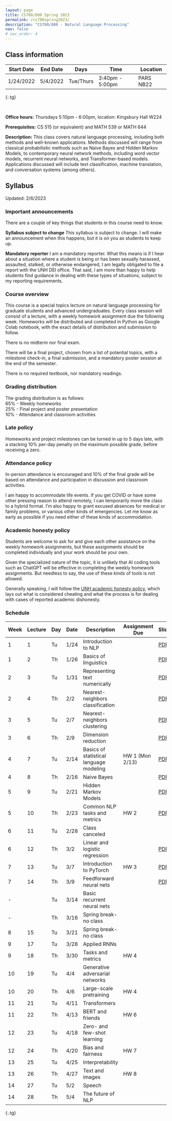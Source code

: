 ```yaml
---
layout: page
title: CS780/880 Spring 2023
permalink: /cs780spring2023/
description: "CS780/880 - Natural Language Processing"
nav: false
# nav_order: 4
---
```

<style type="text/css">
.tg  {border-collapse:collapse;border-spacing:0;}
.tg td{border-color:black;border-style:solid;border-width:1px;font-family:Arial, sans-serif;font-size:14px;
  overflow:hidden;padding:10px 5px;word-break:normal;}
.tg th{border-color:black;border-style:solid;border-width:1px;font-family:Arial, sans-serif;font-size:14px;
  font-weight:normal;overflow:hidden;padding:10px 5px;word-break:normal;}
.tg .tg-0pky{border-color:inherit;text-align:left;vertical-align:top}
</style>

## Class information


| Start Date | End Date | Days      | Time            | Location  |
|------------|----------|-----------|-----------------|-----------|
| 1/24/2022  | 5/4/2022 | Tue/Thurs | 3:40pm - 5:00pm | PARS NB22 |
{:.tg}


<br/>

**Office hours:** Thursdays 5:10pm - 6:00pm, location: Kingsbury Hall W224

**Prerequisites:** CS 515 (or equivalent) and MATH 539 or MATH 644

**Description:** This class covers natural language processing, including both methods and well-known applications. Methods discussed will range from classical probabilistic methods such as Naive Bayes and Hidden Markov Models, to contemporary neural network methods, including word vector models, recurrent neural networks, and Transformer-based models. Applications discussed will include text classification, machine translation, and conversation systems (among others).

## Syllabus


Updated: 2/6/2023

### Important announcements
There are a couple of key things that students in this course need to know.

**Syllabus subject to change**
This syllabus is subject to change. I will make an announcement when this happens, but it is on you as students to keep up. 

**Mandatory reporter**
I am a mandatory reporter. What this means is if I hear about a situation where a student is being or has been sexually harassed, assaulted, stalked, or otherwise endangered, I am legally obligated to file a report with the UNH DEI office. That said, I am more than happy to help students find guidance in dealing with these types of situations, subject to my reporting requirements.

### Course overview

This course is a special topics lecture on natural language processing for graduate students and advanced undergraduates. Every class session will consist of a lecture, with a weekly homework assignment due the following week. Homeworks will be distributed and completed in Python as Google Colab notebook, with the exact details of distribution and submission to follow. 

There is no midterm nor final exam. 

There will be a final project, chosen from a list of potential topics, with a milestone check-in, a final submission, and a mandatory poster session at the end of the semester. 

There is no required textbook, nor mandatory readings. 

### Grading distribution

The grading distribution is as follows:
<br/>65% - Weekly homeworks
<br/>25% - Final project and poster presentation
<br/>10% - Attendance and classroom activities

### Late policy

Homeworks and project milestones can be turned in up to 5 days late, with a stacking 10% per-day penalty on the maximum possible grade, before receiving a zero. 

### Attendance policy
In-person attendance is encouraged and 10% of the final grade will be based on attendance and participation in discussion and classroom activities.

I am happy to accommodate life events. If you get COVID or have some other pressing reason to attend remotely, I can temporarily move the class to a hybrid format. I’m also happy to grant excused absences for medical or family problems, or various other kinds of emergencies. Let me know as early as possible if you need either of these kinds of accommodation. 

### Academic honesty policy

Students are welcome to ask for and give each other assistance on the weekly homework assignments, but these assignments should be completed individually and your work should be your own. 

Given the specialized nature of the topic, it is unlikely that AI coding tools such as ChatGPT will be effective in completing the weekly homework assignments. But needless to say, the use of these kinds of tools is not allowed. 

Generally speaking, I will follow the [UNH academic honesty policy](https://catalog.unh.edu/graduate/academic-regulations-degree-requirements/academic-honesty/), which lays out what is considered cheating and what the process is for dealing with cases of reported academic dishonesty.

### Schedule

| Week 	 | Lecture 	 | Day 	 | Date 	 | Description                                	          | Assignment Due 	      | Slides                                                                                                                    | Notebook                                                                                            |
|--------|-----------|-------|--------|-------------------------------------------------------|-----------------------|---------------------------------------------------------------------------------------------------------------------------|-----------------------------------------------------------------------------------------------------|
| 1    	 | 1       	 | Tu  	 | 1/24 	 | Introduction to NLP                        	          | 	                     | [PDF](https://shcarton.github.io/assets/course_material/cs780spring2023/lectures/lec_1_intro_to_NLP.pdf)                  |                                                                                                     |
| 1    	 | 2       	 | Th  	 | 1/26 	 | Basics of linguistics                      	          | 	                     | [PDF](https://shcarton.github.io/assets/course_material/cs780spring2023/lectures/lec_2_overview_of_linguistics.pdf)       |                                                                                                     |
| 2    	 | 3       	 | Tu  	 | 1/31 	 | Representing text numerically              	          | 	                     | [PDF](https://shcarton.github.io/assets/course_material/cs780spring2023/lectures/lec_3_numerically_representing_text.pdf) | [Drive link](https://colab.research.google.com/drive/1O8GKZdemXfP8HgeJtO36VnEMGQV4mnyI?usp=sharing) |
| 2    	 | 4       	 | Th  	 | 2/2  	 | Nearest-neighbors classification           	          | 	                     | [PDF](https://shcarton.github.io/assets/course_material/cs780spring2023/lectures/lec_4_supervised_learning_nns.pdf)       | [Drive link](https://colab.research.google.com/drive/1Et76oSgqHNmZ4Efo_xGlU98BuIaPn-nF?usp=sharing) |
| 3    	 | 5       	 | Tu  	 | 2/7  	 | Nearest-neighbors clustering   	                      | 	                     | [PDF](https://shcarton.github.io/assets/course_material/cs780spring2023/lectures/lec_5_clustering.pdf)                    | [Drive link](https://colab.research.google.com/drive/10ebGWX-XfIuN3vNFtzmQvEpsyeWm0NuX?usp=sharing) |
| 3    	 | 6       	 | Th  	 | 2/9  	 | Dimension reduction    	                              | 	                     | [PDF](https://shcarton.github.io/assets/course_material/cs780spring2023/lectures/lec_6_dimension_reduction.pdf)           | [Drive link](https://colab.research.google.com/drive/1v5JLq-5-aqUmO0yInjoAhQ3CuIToPSzB?usp=sharing) |
| 4    	 | 7       	 | Tu  	 | 2/14 	 | Basics of statistical language modeling    	          | HW 1 (Mon 2/13)       | [PDF](https://shcarton.github.io/assets/course_material/cs780spring2023/lectures/lec_7_stat_lang_modeling.pdf)            | [Drive link](https://colab.research.google.com/drive/16ZkUP6JbkNsmrFqqrv9DODj4PDxak01L?usp=sharing) |
| 4    	 | 8       	 | Th  	 | 2/16 	 | Naive Bayes                                	          | 	              	      | [PDF](https://shcarton.github.io/assets/course_material/cs780spring2023/lectures/lec_8_naive_bayes.pdf)                   | [Drive link](https://colab.research.google.com/drive/17lEk-r8-BjblCnEm5noW4L3x8UsgoPpN?usp=sharing) |
| 5    	 | 9       	 | Tu  	 | 2/21 	 | Hidden Markov Models                       	          |                       | [PDF](https://shcarton.github.io/assets/course_material/cs780spring2023/lectures/lec_9_hidden_markov_models.pdf)          |                                                                                                     |
| 5    	 | 10      	 | Th  	 | 2/23 	 | Common NLP tasks and metrics               	          | HW 2	              	  | [PDF](https://shcarton.github.io/assets/course_material/cs780spring2023/lectures/lec_10_tasks_and_metrics.pdf)            |                                                                                                     |
| 6    	 | 11      	 | Tu  	 | 2/28 	 | Class canceled                        	               |                       |                                                                                                                           |                                                                                                     |
| 6    	 | 12      	 | Th  	 | 3/2  	 | Linear and logistic regression                   	    | 	              	      | [PDF](https://shcarton.github.io/assets/course_material/cs780spring2023/lectures/lec_11_linear_logistic_regression.pdf)   | [Drive link](https://colab.research.google.com/drive/1tTxxhYZOOaYp3NWUS6mdcQrNwIuALLYr?usp=sharing) |
| 7    	 | 13      	 | Tu  	 | 3/7  	 | Introduction to PyTorch                             	 | HW 3                  | [PDF](https://shcarton.github.io/assets/course_material/cs780spring2023/lectures/lec_12_training_with_pytorch.pdf)        | [Drive link](https://colab.research.google.com/drive/1BQB9bkCYFhPyfPAJe2_V7iZ0K9Bp7FRb?usp=sharing) |
| 7    	 | 14      	 | Th  	 | 3/9  	 | Feedforward neural nets	                              | 	              	      | [PDF](https://shcarton.github.io/assets/course_material/cs780spring2023/lectures/lec_13_ffns_and_pytorch_lightning.pdf)   | [Drive link](https://colab.research.google.com/drive/1FYMvQaYStqVTMzBLlbCbtxivth7-OyQa?usp=sharing) |
| -    	 | 	         | Tu  	 | 3/14 	 | Basic recurrent neural nets                           |                       |                                                                                                                           |                                                                                                     |
| -    	 | 	         | Th  	 | 3/16 	 | Spring break-no class             	      	            | 	                     |                                                                                                                           |                                                                                                     |
| 8    	 | 15      	 | Tu  	 | 3/21 	 | Spring break-no class                              	  | 	                     |                                                                                                                           |                                                                                                     |
| 9    	 | 17      	 | Tu  	 | 3/28 	 | Applied RNNs                               	          |                       |                                                                                                                           |                                                                                                     |
| 9    	 | 18      	 | Th  	 | 3/30 	 | Tasks and metrics                          	          | HW 4	              	  |                                                                                                                           |                                                                                                     |
| 10   	 | 19      	 | Tu  	 | 4/4  	 | Generative adversarial networks            	          |                       |                                                                                                                           |                                                                                                     |
| 10   	 | 20      	 | Th  	 | 4/6  	 | Large-scale pretraining                    	          | HW 4	               	 |                                                                                                                           |                                                                                                     |
| 11   	 | 21      	 | Tu  	 | 4/11 	 | Transformers                               	          |                       |                                                                                                                           |                                                                                                     |
| 11   	 | 22      	 | Th  	 | 4/13 	 | BERT and friends                           	          | HW 6	              	  |                                                                                                                           |                                                                                                     |
| 12   	 | 23      	 | Tu  	 | 4/18 	 | Zero- and few-shot learning                	          |                       |                                                                                                                           |                                                                                                     |
| 12   	 | 24      	 | Th  	 | 4/20 	 | Bias and fairness                          	          | HW 7	              	  |                                                                                                                           |                                                                                                     |
| 13   	 | 25      	 | Tu  	 | 4/25 	 | Interpretability                           	          | 	                     |                                                                                                                           |                                                                                                     |
| 13   	 | 26      	 | Th  	 | 4/27 	 | Text and images                            	          | HW 8	                 |                                                                                                                           |                                                                                                     |
| 14   	 | 27      	 | Tu  	 | 5/2  	 | Speech                                     	          | 	                     |                                                                                                                           |                                                                                                     |
| 14   	 | 28      	 | Th  	 | 5/4  	 | The future of NLP                          	          | 	                     |                                                                                                                           |                                                                                                     |
{:.tg}

